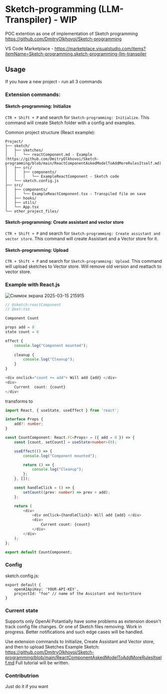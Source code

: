 # Sketch-programming (LLM-Transpiler) - WIP

POC extention as one of implementation of Sketch programming
https://github.com/DmitryOlkhovoi/Sketch-programming

VS Code Marketplace - https://marketplace.visualstudio.com/items?itemName=Sketch-programming.sketch-programming-llm-transpiler

## Usage
If you have a new project - run all 3 commands

### Extension commands:

####  Sketch-programming: Initialize
```CTR + Shift + P``` and search for ```Sketch-programming: Initialize```. This command will create Sketch folder with a config and examples.

Common project structure (React example):
```
Project/
├── sketch/
│   ├── sketches/
│   │   └── reactComponent.md - Example (https://github.com/DmitryOlkhovoi/Sketch-programming/blob/main/ReactComponentAskedModelToAddMoreRulesItself.md)
│   ├── src/
│   │   ├── components/
│   │   │   └── ExampleReactComponent - Sketch code
│   └── sketch.config.js
├── src/
│   ├── components/
│   │   └── ExampleReactComponent.tsx - Transpiled file on save
│   ├── hooks/
│   ├── utils/
│   └── App.tsx
└── other_project_files/
```

####  Sketch-programming: Create assistant and vector store
```CTR + Shift + P``` and search for ```Sketch-programming: Create assistant and vector store```. This command will create Assistant and a Vector store for it.

####  Sketch-programming: Upload
```CTR + Shift + P``` and search for ```Sketch-programming: Upload```. This command will upload sketches to Vector store. Will remove old version and reattach to vector store.

### Example with React.js

![Снимок экрана 2025-03-15 215915](https://github.com/user-attachments/assets/5311db86-1d5f-46f5-b122-a5b7e5c161a0)


```javascript
// @sketch:reactComponent
// @ext:tsx

Component Count

props add = 0
state count = 0

effect {
    console.log("Component mounted");
    
    cleanup {
        console.log("Cleanup");
    }
}

<div onclick="count += add"> Will add {add} </div>
<div>
    Current  count: {count}
</div>
```

transforms to

```typescript
import React, { useState, useEffect } from 'react';

interface Props {
    add?: number;
}

const CountComponent: React.FC<Props> = ({ add = 0 }) => {
    const [count, setCount] = useState<number>(0);

    useEffect(() => {
        console.log("Component mounted");

        return () => {
            console.log("Cleanup");
        };
    }, []);

    const handleClick = () => {
        setCount((prev: number) => prev + add);
    };

    return (
        <div>
            <div onClick={handleClick}> Will add {add} </div>
            <div>
                Current count: {count}
            </div>
        </div>
    );
};

export default CountComponent;
```

### Config

sketch.config.js:
```
export default {
    openAIApiKey: 'YOUR-API-KEY',
    projectId: "foo" // name of the Assistant and VectorStore
}
```

### Current state
Supports only OpenAI
Potantially have some problems as extension doesn't track config file changes. Or one of Sketch files removing. Work in progress. Better notifications and such edge cases will be handled.

Use extension commands to Initialize, Create Assistant and Vector store, and then to upload Sketches
Example Sketch: https://github.com/DmitryOlkhovoi/Sketch-programming/blob/main/ReactComponentAskedModelToAddMoreRulesItself.md
Full tutorial will be written.

### Contributrion
Just do it if you want
